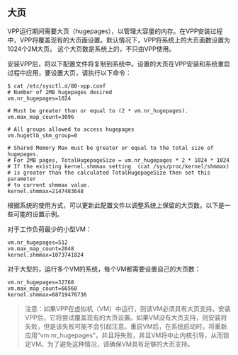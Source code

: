 ## 大页

VPP运行期间需要大页（hugepages），以管理大容量的内存。在VPP安装过程中，VPP将覆盖现有的大页面设置。默认情况下，VPP将系统上的大页面数设置为1024个2M大页。 这个大页数是系统上的，不只由VPP使用。

安装VPP后，将以下配置文件将复制到系统中。设置的大页在VPP安装和系统重启过程中应用，要设置大页，请执行以下命令：

```
$ cat /etc/sysctl.d/80-vpp.conf
# Number of 2MB hugepages desired
vm.nr_hugepages=1024

# Must be greater than or equal to (2 * vm.nr_hugepages).
vm.max_map_count=3096

# All groups allowed to access hugepages
vm.hugetlb_shm_group=0

# Shared Memory Max must be greater or equal to the total size of hugepages.
# For 2MB pages, TotalHugepageSize = vm.nr_hugepages * 2 * 1024 * 1024
# If the existing kernel.shmmax setting  (cat /sys/proc/kernel/shmmax)
# is greater than the calculated TotalHugepageSize then set this parameter
# to current shmmax value.
kernel.shmmax=2147483648
```

根据系统的使用方式，可以更新此配置文件以调整系统上保留的大页数。以下是一些可能的设置示例。

对于工作负荷最少的小型VM：
```
vm.nr_hugepages=512
vm.max_map_count=2048
kernel.shmmax=1073741824
```

对于大型的，运行多个VM的系统，每个VM都需要设置自己的大页数：
```
vm.nr_hugepages=32768
vm.max_map_count=66560
kernel.shmmax=68719476736
```

> 注意：如果VPP在虚拟机（VM）中运行，则该VM必须具有大页支持。安装VPP后，它将尝试覆盖现有的大页设置。如果VM没有大页支持，则安装将失败，但是该失败可能不会引起注意。重启VM后，在系统启动时，将重新应用“vm.nr_hugepages”，并且将失败，并且VM将中止内核引导，从而锁定VM。为了避免这种情况，请确保VM具有足够的大页支持。
